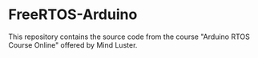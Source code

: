 # FreeRTOS-Arduino
This repository contains the source code from the course "Arduino RTOS Course Online" offered by Mind Luster. <br>


